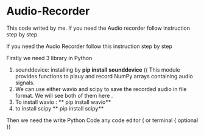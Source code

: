 # Audio-Recorder
This code writed by me. If you need the Audio recorder follow instruction step by step.  


If you need the Audio Recorder follow this instruction step by step 

Firstly we need 3 library in Python 

1) sounddevice: installing by **pip install sounddevice** (( This module provides functions to plauy and record NumPy arrays containing audio signals.
2) We can use either wavio and scipy to save the recorded audio in file format. We will see both of them here .
3) To install wavio : ** pip install wavio**
4) to install scipy ** pip install scipy**

Then we need the write Python Code any code editor ( or terminal { optional })

